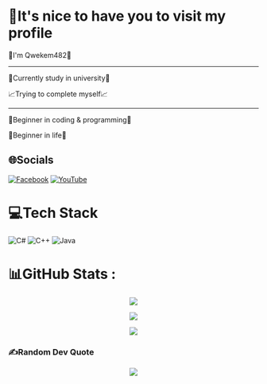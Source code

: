 # 💫It's nice to have you to visit my profile
👋I'm Qwekem482👋

--------------------------------------
📘Currently study in university📗

📈Trying to complete myself📈

--------------------------------------
🌱Beginner in coding & programming🌱

🌱Beginner in life🌱

## 🌐Socials
[![Facebook](https://img.shields.io/badge/Facebook-%231877F2.svg?logo=Facebook&logoColor=white)](https://facebook.com/Qwekem482) [![YouTube](https://img.shields.io/badge/YouTube-%23FF0000.svg?logo=YouTube&logoColor=white)](https://youtube.com/c/UCIwXi0XfcBuuPL7dvCVHsKA) 

# 💻Tech Stack
![C#](https://img.shields.io/badge/c%23-%23239120.svg?style=for-the-badge&logo=c-sharp&logoColor=white) ![C++](https://img.shields.io/badge/c++-%2300599C.svg?style=for-the-badge&logo=c%2B%2B&logoColor=white) ![Java](https://img.shields.io/badge/java-%23ED8B00.svg?style=for-the-badge&logo=java&logoColor=white)
# 📊GitHub Stats :
<p align="center">
  <img src="https://github-readme-stats.vercel.app/api?username=Qwekem482&theme=blueberry&hide_border=false&include_all_commits=false&count_private=false">
</p>
<p align="center">
  <img src="https://github-readme-streak-stats.herokuapp.com/?user=Qwekem482&theme=blueberry&hide_border=false">
</p>
<p align="center">
  <img src="https://github-readme-stats.vercel.app/api/top-langs/?username=Qwekem482&theme=blueberry&hide_border=false&include_all_commits=false&count_private=false&layout=compact">
</p>

### ✍️Random Dev Quote
<p align="center">
  <img src="https://quotes-github-readme.vercel.app/api?type=horizontal&theme=merko">
</p>

